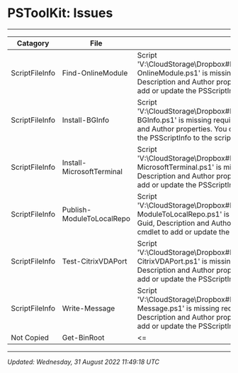 # PSToolKit: Issues

---

| Catagory       | File                      | details                                                                                                                                                                                                                                                                                                                                                                                 |
| -------------- | ------------------------- | --------------------------------------------------------------------------------------------------------------------------------------------------------------------------------------------------------------------------------------------------------------------------------------------------------------------------------------------------------------------------------------- |
| ScriptFileInfo | Find-OnlineModule         | Script 'V:\CloudStorage\Dropbox\#Profile\Documents\PowerShell\ProdModules\PSToolKit\PSToolKit\Public\Find-OnlineModule.ps1' is missing required metadata properties. Verify that the script file has Version, Guid, Description and Author properties. You can use the Update-ScriptFileInfo or New-ScriptFileInfo cmdlet to add or update the PSScriptInfo to the script file.         |
| ScriptFileInfo | Install-BGInfo            | Script 'V:\CloudStorage\Dropbox\#Profile\Documents\PowerShell\ProdModules\PSToolKit\PSToolKit\Public\Install-BGInfo.ps1' is missing required metadata properties. Verify that the script file has Version, Guid, Description and Author properties. You can use the Update-ScriptFileInfo or New-ScriptFileInfo cmdlet to add or update the PSScriptInfo to the script file.            |
| ScriptFileInfo | Install-MicrosoftTerminal | Script 'V:\CloudStorage\Dropbox\#Profile\Documents\PowerShell\ProdModules\PSToolKit\PSToolKit\Public\Install-MicrosoftTerminal.ps1' is missing required metadata properties. Verify that the script file has Version, Guid, Description and Author properties. You can use the Update-ScriptFileInfo or New-ScriptFileInfo cmdlet to add or update the PSScriptInfo to the script file. |
| ScriptFileInfo | Publish-ModuleToLocalRepo | Script 'V:\CloudStorage\Dropbox\#Profile\Documents\PowerShell\ProdModules\PSToolKit\PSToolKit\Public\Publish-ModuleToLocalRepo.ps1' is missing required metadata properties. Verify that the script file has Version, Guid, Description and Author properties. You can use the Update-ScriptFileInfo or New-ScriptFileInfo cmdlet to add or update the PSScriptInfo to the script file. |
| ScriptFileInfo | Test-CitrixVDAPort        | Script 'V:\CloudStorage\Dropbox\#Profile\Documents\PowerShell\ProdModules\PSToolKit\PSToolKit\Public\Test-CitrixVDAPort.ps1' is missing required metadata properties. Verify that the script file has Version, Guid, Description and Author properties. You can use the Update-ScriptFileInfo or New-ScriptFileInfo cmdlet to add or update the PSScriptInfo to the script file.        |
| ScriptFileInfo | Write-Message             | Script 'V:\CloudStorage\Dropbox\#Profile\Documents\PowerShell\ProdModules\PSToolKit\PSToolKit\Public\Write-Message.ps1' is missing required metadata properties. Verify that the script file has Version, Guid, Description and Author properties. You can use the Update-ScriptFileInfo or New-ScriptFileInfo cmdlet to add or update the PSScriptInfo to the script file.             |
| Not Copied     | Get-BinRoot               | <=                                                                                                                                                                                                                                                                                                                                                                                      |

---

*Updated: Wednesday, 31 August 2022 11:49:18 UTC*
